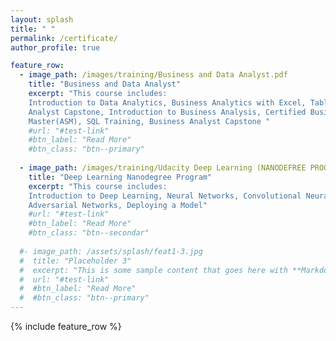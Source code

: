 ```yaml
---
layout: splash
title: " "
permalink: /certificate/
author_profile: true

feature_row:
  - image_path: /images/training/Business and Data Analyst.pdf
    title: "Business and Data Analyst"
    excerpt: "This course includes:
    Introduction to Data Analytics, Business Analytics with Excel, Tableau Training, Power bi, Data Science with R Programing, Data 
    Analyst Capstone, Introduction to Business Analysis, Certified Business Analysis Professional (CBAP) Certification, Agile Scrum 
    Master(ASM), SQL Training, Business Analyst Capstone "
    #url: "#test-link"
    #btn_label: "Read More"
    #btn_class: "btn--primary"
    
  - image_path: /images/training/Udacity Deep Learning (NANODEFREE PROGRAM).pdf
    title: "Deep Learning Nanodegree Program"
    excerpt: "This course includes:
    Introduction to Deep Learning, Neural Networks, Convolutional Neural Networks, Recurrent Neural Networks, Generative 
    Adversarial Networks, Deploying a Model"
    #url: "#test-link"
    #btn_label: "Read More"
    #btn_class: "btn--secondar"
    
  #- image_path: /assets/splash/feat1-3.jpg
  #  title: "Placeholder 3"
  #  excerpt: "This is some sample content that goes here with **Markdown** formatting."
  #  url: "#test-link"
  #  #btn_label: "Read More"
  #  #btn_class: "btn--primary"
---
```


{% include feature_row %}
